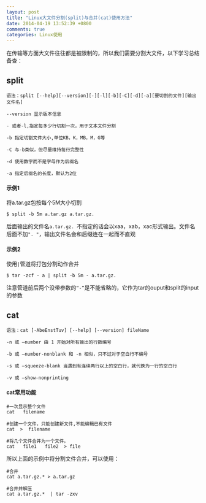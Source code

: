 ```yaml
---
layout: post
title: "Linux大文件分割(split)与合并(cat)使用方法"
date: 2014-04-19 13:52:39 +0800
comments: true
categories: Linux使用
---  
```


在传输等方面大文件往往都是被限制的，所以我们需要分割大文件，以下学习总结备查：  

## split  
	
	语法：split [--help][--version][-][-l][-b][-C][-d][-a][要切割的文件][输出文件名]
	
	--version 显示版本信息
  
	- 或者-l,指定每多少行切割一次，用于文本文件分割
  
	-b 指定切割文件大小,单位KB，K，MB，M，G等
  
	-C 与-b类似，但尽量维持每行完整性
  
	-d 使用数字而不是字母作为后缀名
  
	-a 指定后缀名的长度，默认为2位

<!--more-->  

#### 示例1  
将a.tar.gz包按每个5M大小切割  
	
	$ split -b 5m a.tar.gz a.tar.gz.  

后面输出的文件名`a.tar.gz. `不指定的话会以xaa，xab，xac形式输出。文件名后面不加`". "`，输出文件名会和后缀连在一起而不直观  

#### 示例2  
使用`|`管道将打包分割动作合并  
	
	$ tar -zcf - a | split -b 5m - a.tar.gz.

注意管道前后两个没带参数的`“-”`是不能省略的，它作为tar的ouput和split的input的参数  

## cat  

	语法：cat [-AbeEnstTuv] [--help] [--version] fileName
  
	-n 或 –number 由 1 开始对所有输出的行数编号
  
	-b 或 –number-nonblank 和 -n 相似，只不过对于空白行不编号
  
	-s 或 –squeeze-blank 当遇到有连续两行以上的空白行，就代换为一行的空白行
  
	-v 或 –show-nonprinting

#### cat常用功能

	#一次显示整个文件
	cat   filename
  
	#创建一个文件，只能创建新文件,不能编辑已有文件
	cat  >  filename
  
	#将几个文件合并为一个文件。
	cat   file1   file2  > file

所以上面的示例中将分割文件合并，可以使用：  
	
	#合并
	cat a.tar.gz.* > a.tar.gz
  
	#合并并解压
	cat a.tar.gz.*  | tar -zxv
